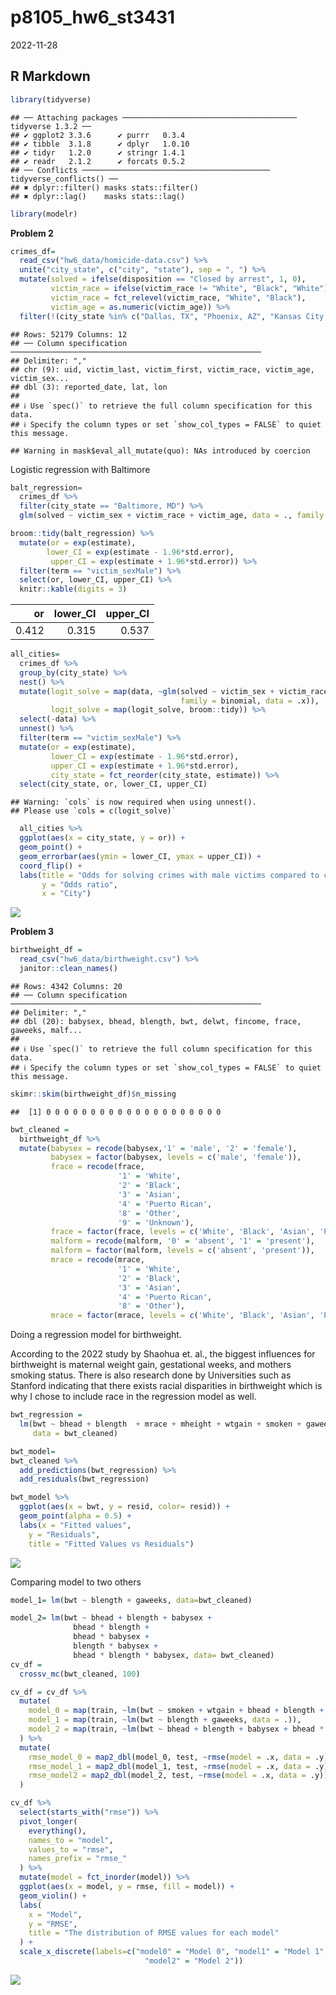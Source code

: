p8105_hw6_st3431
================
2022-11-28

## R Markdown

``` r
library(tidyverse)
```

    ## ── Attaching packages ─────────────────────────────────────── tidyverse 1.3.2 ──
    ## ✔ ggplot2 3.3.6      ✔ purrr   0.3.4 
    ## ✔ tibble  3.1.8      ✔ dplyr   1.0.10
    ## ✔ tidyr   1.2.0      ✔ stringr 1.4.1 
    ## ✔ readr   2.1.2      ✔ forcats 0.5.2 
    ## ── Conflicts ────────────────────────────────────────── tidyverse_conflicts() ──
    ## ✖ dplyr::filter() masks stats::filter()
    ## ✖ dplyr::lag()    masks stats::lag()

``` r
library(modelr)
```

**Problem 2**

``` r
crimes_df=
  read_csv("hw6_data/homicide-data.csv") %>% 
  unite("city_state", c("city", "state"), sep = ", ") %>% 
  mutate(solved = ifelse(disposition == "Closed by arrest", 1, 0), 
         victim_race = ifelse(victim_race != "White", "Black", "White"), 
         victim_race = fct_relevel(victim_race, "White", "Black"),
         victim_age = as.numeric(victim_age)) %>% 
  filter(!(city_state %in% c("Dallas, TX", "Phoenix, AZ", "Kansas City, MO", "Tulsa, AL")))
```

    ## Rows: 52179 Columns: 12
    ## ── Column specification ────────────────────────────────────────────────────────
    ## Delimiter: ","
    ## chr (9): uid, victim_last, victim_first, victim_race, victim_age, victim_sex...
    ## dbl (3): reported_date, lat, lon
    ## 
    ## ℹ Use `spec()` to retrieve the full column specification for this data.
    ## ℹ Specify the column types or set `show_col_types = FALSE` to quiet this message.

    ## Warning in mask$eval_all_mutate(quo): NAs introduced by coercion

Logistic regression with Baltimore

``` r
balt_regression=
  crimes_df %>% 
  filter(city_state == "Baltimore, MD") %>% 
  glm(solved ~ victim_sex + victim_race + victim_age, data = ., family = binomial)

broom::tidy(balt_regression) %>% 
  mutate(or = exp(estimate), 
        lower_CI = exp(estimate - 1.96*std.error), 
         upper_CI = exp(estimate + 1.96*std.error)) %>% 
  filter(term == "victim_sexMale") %>% 
  select(or, lower_CI, upper_CI) %>% 
  knitr::kable(digits = 3)
```

|    or | lower_CI | upper_CI |
|------:|---------:|---------:|
| 0.412 |    0.315 |    0.537 |

``` r
all_cities= 
  crimes_df %>% 
  group_by(city_state) %>% 
  nest() %>% 
  mutate(logit_solve = map(data, ~glm(solved ~ victim_sex + victim_race + victim_age, 
                                      family = binomial, data = .x)), 
         logit_solve = map(logit_solve, broom::tidy)) %>% 
  select(-data) %>% 
  unnest() %>% 
  filter(term == "victim_sexMale") %>% 
  mutate(or = exp(estimate), 
         lower_CI = exp(estimate - 1.96*std.error), 
         upper_CI = exp(estimate + 1.96*std.error), 
         city_state = fct_reorder(city_state, estimate)) %>% 
  select(city_state, or, lower_CI, upper_CI)  
```

    ## Warning: `cols` is now required when using unnest().
    ## Please use `cols = c(logit_solve)`

``` r
  all_cities %>% 
  ggplot(aes(x = city_state, y = or)) + 
  geom_point() + 
  geom_errorbar(aes(ymin = lower_CI, ymax = upper_CI)) + 
  coord_flip() + 
  labs(title = "Odds for solving crimes with male victims compared to crimes with female victims among different cities", 
       y = "Odds ratio", 
       x = "City")
```

![](p8105_hw6_st3431_files/figure-gfm/unnamed-chunk-4-1.png)<!-- -->

**Problem 3**

``` r
birthweight_df = 
  read_csv("hw6_data/birthweight.csv") %>% 
  janitor::clean_names() 
```

    ## Rows: 4342 Columns: 20
    ## ── Column specification ────────────────────────────────────────────────────────
    ## Delimiter: ","
    ## dbl (20): babysex, bhead, blength, bwt, delwt, fincome, frace, gaweeks, malf...
    ## 
    ## ℹ Use `spec()` to retrieve the full column specification for this data.
    ## ℹ Specify the column types or set `show_col_types = FALSE` to quiet this message.

``` r
skimr::skim(birthweight_df)$n_missing
```

    ##  [1] 0 0 0 0 0 0 0 0 0 0 0 0 0 0 0 0 0 0 0 0

``` r
bwt_cleaned =
  birthweight_df %>%
  mutate(babysex = recode(babysex,'1' = 'male', '2' = 'female'),
         babysex = factor(babysex, levels = c('male', 'female')),
         frace = recode(frace,
                        '1' = 'White',
                        '2' = 'Black',
                        '3' = 'Asian',
                        '4' = 'Puerto Rican',
                        '8' = 'Other',
                        '9' = 'Unknown'), 
         frace = factor(frace, levels = c('White', 'Black', 'Asian', 'Puerto Rican', 'Other')),
         malform = recode(malform, '0' = 'absent', '1' = 'present'),
         malform = factor(malform, levels = c('absent', 'present')), 
         mrace = recode(mrace,
                        '1' = 'White',
                        '2' = 'Black',
                        '3' = 'Asian',
                        '4' = 'Puerto Rican',
                        '8' = 'Other'), 
         mrace = factor(mrace, levels = c('White', 'Black', 'Asian', 'Puerto Rican', 'Other')))
```

Doing a regression model for birthweight.

According to the 2022 study by Shaohua et. al., the biggest influences
for birthweight is maternal weight gain, gestational weeks, and mothers
smoking status. There is also research done by Universities such as
Stanford indicating that there exists racial disparities in birthweight
which is why I chose to include race in the regression model as well.

``` r
bwt_regression =
  lm(bwt ~ bhead + blength  + mrace + mheight + wtgain + smoken + gaweeks, 
     data = bwt_cleaned)

bwt_model=
bwt_cleaned %>% 
  add_predictions(bwt_regression) %>% 
  add_residuals(bwt_regression) 

bwt_model %>% 
  ggplot(aes(x = bwt, y = resid, color= resid)) +
  geom_point(alpha = 0.5) +
  labs(x = "Fitted values",
    y = "Residuals",
    title = "Fitted Values vs Residuals")
```

![](p8105_hw6_st3431_files/figure-gfm/unnamed-chunk-6-1.png)<!-- -->

Comparing model to two others

``` r
model_1= lm(bwt ~ blength + gaweeks, data=bwt_cleaned)

model_2= lm(bwt ~ bhead + blength + babysex +
              bhead * blength + 
              bhead * babysex + 
              blength * babysex + 
              bhead * blength * babysex, data= bwt_cleaned)
cv_df = 
  crossv_mc(bwt_cleaned, 100) 

cv_df = cv_df %>% 
  mutate(
    model_0 = map(train, ~lm(bwt ~ smoken + wtgain + bhead + blength + mrace + gaweeks, data = .)),
    model_1 = map(train, ~lm(bwt ~ blength + gaweeks, data = .)),
    model_2 = map(train, ~lm(bwt ~ bhead + blength + babysex + bhead * blength + bhead * babysex + blength * bhead + bhead * blength * babysex, data = .)),
  ) %>% 
  mutate(
    rmse_model_0 = map2_dbl(model_0, test, ~rmse(model = .x, data = .y)),
    rmse_model_1 = map2_dbl(model_1, test, ~rmse(model = .x, data = .y)),
    rmse_model2 = map2_dbl(model_2, test, ~rmse(model = .x, data = .y))
  )

cv_df %>% 
  select(starts_with("rmse")) %>% 
  pivot_longer(
    everything(),
    names_to = "model",
    values_to = "rmse",
    names_prefix = "rmse_"
  ) %>% 
  mutate(model = fct_inorder(model)) %>% 
  ggplot(aes(x = model, y = rmse, fill = model)) + 
  geom_violin() +
  labs(
    x = "Model",
    y = "RMSE",
    title = "The distribution of RMSE values for each model"
  ) +
  scale_x_discrete(labels=c("model0" = "Model 0", "model1" = "Model 1",
                              "model2" = "Model 2"))
```

![](p8105_hw6_st3431_files/figure-gfm/unnamed-chunk-7-1.png)<!-- -->
